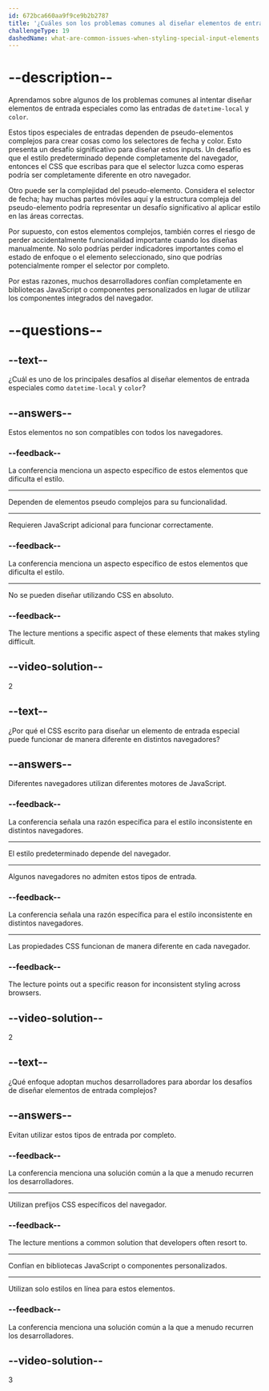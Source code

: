 ```yaml
---
id: 672bca660aa9f9ce9b2b2787
title: '¿Cuáles son los problemas comunes al diseñar elementos de entrada especiales?'
challengeType: 19
dashedName: what-are-common-issues-when-styling-special-input-elements
---
```


# --description--

Aprendamos sobre algunos de los problemas comunes al intentar diseñar elementos de entrada especiales como las entradas de `datetime-local` y `color`.

Estos tipos especiales de entradas dependen de pseudo-elementos complejos para crear cosas como los selectores de fecha y color. Esto presenta un desafío significativo para diseñar estos inputs. Un desafío es que el estilo predeterminado depende completamente del navegador, entonces el CSS que escribas para que el selector luzca como esperas podría ser completamente diferente en otro navegador.

Otro puede ser la complejidad del pseudo-elemento. Considera el selector de fecha; hay muchas partes móviles aquí y la estructura compleja del pseudo-elemento podría representar un desafío significativo al aplicar estilo en las áreas correctas.

Por supuesto, con estos elementos complejos, también corres el riesgo de perder accidentalmente funcionalidad importante cuando los diseñas manualmente. No solo podrías perder indicadores importantes como el estado de enfoque o el elemento seleccionado, sino que podrías potencialmente romper el selector por completo.

Por estas razones, muchos desarrolladores confían completamente en bibliotecas JavaScript o componentes personalizados en lugar de utilizar los componentes integrados del navegador.

# --questions--

## --text--

¿Cuál es uno de los principales desafíos al diseñar elementos de entrada especiales como `datetime-local` y `color`?

## --answers--

Estos elementos no son compatibles con todos los navegadores.

### --feedback--

La conferencia menciona un aspecto específico de estos elementos que dificulta el estilo.

---

Dependen de elementos pseudo complejos para su funcionalidad.

---

Requieren JavaScript adicional para funcionar correctamente.

### --feedback--

La conferencia menciona un aspecto específico de estos elementos que dificulta el estilo.

---

No se pueden diseñar utilizando CSS en absoluto.

### --feedback--

The lecture mentions a specific aspect of these elements that makes styling difficult.

## --video-solution--

2

## --text--

¿Por qué el CSS escrito para diseñar un elemento de entrada especial puede funcionar de manera diferente en distintos navegadores?

## --answers--

Diferentes navegadores utilizan diferentes motores de JavaScript.

### --feedback--

La conferencia señala una razón específica para el estilo inconsistente en distintos navegadores.

---

El estilo predeterminado depende del navegador.

---

Algunos navegadores no admiten estos tipos de entrada.

### --feedback--

La conferencia señala una razón específica para el estilo inconsistente en distintos navegadores.

---

Las propiedades CSS funcionan de manera diferente en cada navegador.

### --feedback--

The lecture points out a specific reason for inconsistent styling across browsers.

## --video-solution--

2

## --text--

¿Qué enfoque adoptan muchos desarrolladores para abordar los desafíos de diseñar elementos de entrada complejos?

## --answers--

Evitan utilizar estos tipos de entrada por completo.

### --feedback--

La conferencia menciona una solución común a la que a menudo recurren los desarrolladores.

---

Utilizan prefijos CSS específicos del navegador.

### --feedback--

The lecture mentions a common solution that developers often resort to.

---

Confían en bibliotecas JavaScript o componentes personalizados.

---

Utilizan solo estilos en línea para estos elementos.

### --feedback--

La conferencia menciona una solución común a la que a menudo recurren los desarrolladores.

## --video-solution--

3
